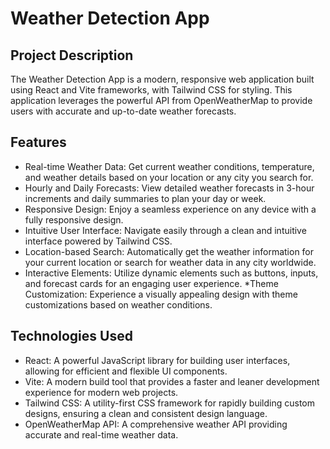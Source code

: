 # Weather Detection App
## Project Description
The Weather Detection App is a modern, responsive web application built using React and Vite frameworks, with Tailwind CSS for styling. This application leverages the powerful API from OpenWeatherMap to provide users with accurate and up-to-date weather forecasts.

## Features
* Real-time Weather Data: Get current weather conditions, temperature, and weather details based on your location or any city you search for.
* Hourly and Daily Forecasts: View detailed weather forecasts in 3-hour increments and daily summaries to plan your day or week.
* Responsive Design: Enjoy a seamless experience on any device with a fully responsive design.
* Intuitive User Interface: Navigate easily through a clean and intuitive interface powered by Tailwind CSS.
* Location-based Search: Automatically get the weather information for your current location or search for weather data in any city worldwide.
* Interactive Elements: Utilize dynamic elements such as buttons, inputs, and forecast cards for an engaging user experience.
*Theme Customization: Experience a visually appealing design with theme customizations based on weather conditions.


## Technologies Used
* React: A powerful JavaScript library for building user interfaces, allowing for efficient and flexible UI components.
* Vite: A modern build tool that provides a faster and leaner development experience for modern web projects.
* Tailwind CSS: A utility-first CSS framework for rapidly building custom designs, ensuring a clean and consistent design language.
* OpenWeatherMap API: A comprehensive weather API providing accurate and real-time weather data.
